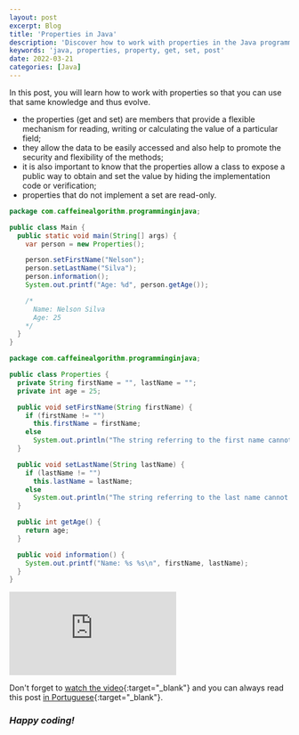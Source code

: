 ```yaml
---
layout: post
excerpt: Blog
title: 'Properties in Java'
description: 'Discover how to work with properties in the Java programming language. Get answers to your questions with the theory and examples presented.'
keywords: 'java, properties, property, get, set, post'
date: 2022-03-21
categories: [Java]
---
```


In this post, you will learn how to work with properties so that you can use that same knowledge and thus evolve.

- the properties (get and set) are members that provide a flexible mechanism for reading, writing or calculating the value of a particular field;
- they allow the data to be easily accessed and also help to promote the security and flexibility of the methods;
- it is also important to know that the properties allow a class to expose a public way to obtain and set the value by hiding the implementation code or verification;
- properties that do not implement a set are read-only.

```java
package com.caffeinealgorithm.programminginjava;

public class Main {
  public static void main(String[] args) {
    var person = new Properties();

    person.setFirstName("Nelson");
    person.setLastName("Silva");
    person.information();
    System.out.printf("Age: %d", person.getAge());

    /*
      Name: Nelson Silva
      Age: 25
    */
  }
}
```

```java
package com.caffeinealgorithm.programminginjava;

public class Properties {
  private String firstName = "", lastName = "";
  private int age = 25;

  public void setFirstName(String firstName) {
    if (firstName != "")
      this.firstName = firstName;
    else
      System.out.println("The string referring to the first name cannot be empty.");
  }

  public void setLastName(String lastName) {
    if (lastName != "")
      this.lastName = lastName;
    else
      System.out.println("The string referring to the last name cannot be empty.");
  }

  public int getAge() {
    return age;
  }

  public void information() {
    System.out.printf("Name: %s %s\n", firstName, lastName);
  }
}
```

<div class="video-container">
  <iframe src="https://www.youtube.com/embed/M9PXEZdgm48" frameborder="0" allowfullscreen></iframe>
</div>

Don't forget to [watch the video](https://youtu.be/M9PXEZdgm48){:target="\_blank"} and you can always read this post [in Portuguese](https://caffeinealgorithm.com/blog/propriedades-em-java/){:target="\_blank"}.

### _Happy coding!_
